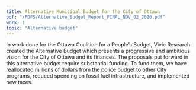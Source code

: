 ```yaml
---
title: Alternative Municipal Budget for the City of Ottawa
pdf: "/PDFS/Alternative_Budget_Report_FINAL_NOV_02_2020.pdf"
work: 1
topic: "Alternative budget"
---
```

In work done for the Ottawa Coalition for a People’s Budget, Vivic Research created the
Alternative Budget which presents a progressive and ambitious vision for the City of Ottawa and
its
finances. The proposals put forward in this alternative budget require substantial funding. To
fund
them, we have reallocated millions of dollars from the police budget to other City programs,
reduced
spending on fossil fuel infrastructure, and implemented new taxes.
